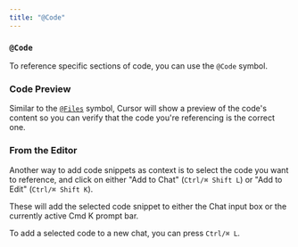 ```yaml
---
title: "@Code"
---
```


### `@Code`

To reference specific sections of code, you can use the `@Code` symbol.


### Code Preview

Similar to the [`@Files`](/context/@-symbols/@-files) symbol, Cursor will show a preview of the code's content so you can verify that the code you're referencing is the correct one.






### From the Editor

Another way to add code snippets as context is to select the code you want to reference, and click on either "Add to Chat" (`Ctrl/⌘ Shift L`) or "Add to Edit" (`Ctrl/⌘ Shift K`).

These will add the selected code snippet to either the Chat input box or the currently active Cmd K prompt bar.





To add a selected code to a new chat, you can press `Ctrl/⌘ L`.
